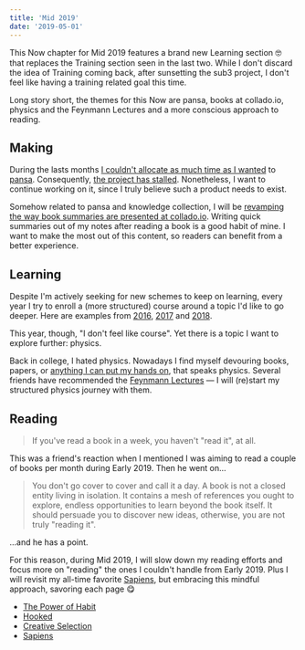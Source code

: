 ```yaml
---
title: 'Mid 2019'
date: '2019-05-01'
---
```


This Now chapter for Mid 2019 features a brand new Learning section 🤓 that replaces the Training section seen in the last two. While I don't discard the idea of Training coming back, after sunsetting the sub3 project, I don't feel like having a training related goal this time.

Long story short, the themes for this Now are pansa, books at collado.io, physics and the Feynmann Lectures and a more conscious approach to reading.

## Making

During the lasts months [I couldn't allocate as much time as I wanted](/blog/2019/strong-opinions-loosely-held) to [pansa](/work/pansa). Consequently, [the project has stalled](https://github.com/MarcCollado/pansa). Nonetheless, I want to continue working on it, since I truly believe such a product needs to exist.

Somehow related to pansa and knowledge collection, I will be [revamping the way book summaries are presented at collado.io](/blog/2019/upgrading-books). Writing quick summaries out of my notes after reading a book is a good habit of mine. I want to make the most out of this content, so readers can benefit from a better experience.

## Learning

Despite I'm actively seeking for new schemes to keep on learning, every year I try to enroll a (more structured) course around a topic I'd like to go deeper. Here are examples from [2016](/blog/2016/ironhack-experience), [2017](/blog/2018/udacity-dand) and [2018](/blog/2018/udacity-rdnd).

This year, though, "I don't feel like course". Yet there is a topic I want to explore further: physics.

Back in college, I hated physics. Nowadays I find myself devouring books, papers, or [anything I can put my hands on](https://brilliant.org), that speaks physics. Several friends have recommended the [Feynmann Lectures](http://www.feynmanlectures.caltech.edu) — I will (re)start my structured physics journey with them.

## Reading

> If you've read a book in a week, you haven't "read it", at all.

This was a friend's reaction when I mentioned I was aiming to read a couple of books per month during Early 2019. Then he went on...

> You don't go cover to cover and call it a day. A book is not a closed entity living in isolation. It contains a mesh of references you ought to explore, endless opportunities to learn beyond the book itself. It should persuade you to discover new ideas, otherwise, you are not truly "reading it".

...and he has a point.

For this reason, during Mid 2019, I will slow down my reading efforts and focus more on "reading" the ones I couldn't handle from Early 2019. Plus I will revisit my all-time favorite [Sapiens](https://www.amazon.com/dp/0062316095/), but embracing this mindful approach, savoring each page 😋

- [The Power of Habit](https://www.amazon.com/dp/B006WAIV6M/)
- [Hooked](https://www.amazon.com/dp/B00NW01MKM/)
- [Creative Selection](https://www.amazon.com/dp/B079DVT6VP/)
- [Sapiens](https://www.amazon.com/dp/0062316095/)
